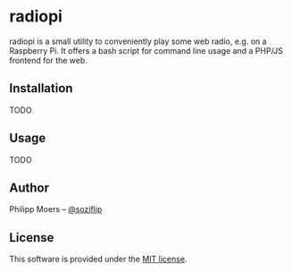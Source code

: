 radiopi
=======

radiopi is a small utility to conveniently play some web radio, e.g. on a Raspberry Pi.
It offers a bash script for command line usage and a PHP/JS frontend for the web.

## Installation

TODO

## Usage

TODO


## Author

Philipp Moers – [@soziflip](https://twitter.com/soziflip)

## License

This software is provided under the [MIT license](LICENSE.md).

